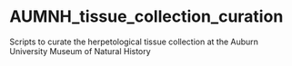 # AUMNH_tissue_collection_curation
Scripts to curate the herpetological tissue collection at the Auburn University Museum of Natural History
